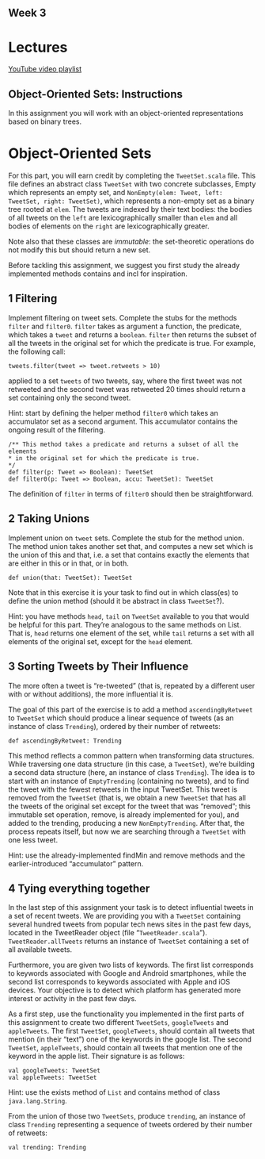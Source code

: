 ## Week 3

# Lectures
[YouTube video playlist](https://www.youtube.com/playlist?list=PLO9y7hOkmmSH5LnOb4ZtsvvCl1HDI2D-v)

## Object-Oriented Sets: Instructions

In this assignment you will work with an object-oriented representations based on binary trees.

# Object-Oriented Sets

For this part, you will earn credit by completing the `TweetSet.scala` file. This file defines an abstract class `TweetSet` with two concrete subclasses, Empty which represents an empty set, and `NonEmpty(elem: Tweet, left: TweetSet, right: TweetSet)`, which represents a non-empty set as a binary tree rooted at `elem`. The tweets are indexed by their text bodies: the bodies of all tweets on the `left` are lexicographically smaller than `elem` and all bodies of elements on the `right` are lexicographically greater.

Note also that these classes are *immutable*: the set-theoretic operations do not modify this but should return a new set.

Before tackling this assignment, we suggest you first study the already implemented methods contains and incl for inspiration.

## 1 Filtering

Implement filtering on tweet sets. Complete the stubs for the methods `filter` and `filter0`. `filter` takes as argument a function, the predicate, which takes a `tweet` and returns a `boolean`. `filter` then returns the subset of all the tweets in the original set for which the predicate is true. For example, the following call:

```tweets.filter(tweet => tweet.retweets > 10)```

applied to a set `tweets` of two tweets, say, where the first tweet was not retweeted and the second tweet was retweeted 20 times should return a set containing only the second tweet.

Hint: start by defining the helper method `filter0` which takes an accumulator set as a second argument. This accumulator contains the ongoing result of the filtering.
```
/** This method takes a predicate and returns a subset of all the elements
* in the original set for which the predicate is true.
*/
def filter(p: Tweet => Boolean): TweetSet
def filter0(p: Tweet => Boolean, accu: TweetSet): TweetSet
```
The definition of `filter` in terms of `filter0` should then be straightforward.

## 2 Taking Unions

Implement union on `tweet` sets. Complete the stub for the method union. The method union takes another set that, and computes a new set which is the union of this and that, i.e. a set that contains exactly the elements that are either in this or in that, or in both.

```def union(that: TweetSet): TweetSet```

Note that in this exercise it is your task to find out in which class(es) to define the union method (should it be abstract in class `TweetSet`?).

Hint: you have methods `head`, `tail` on `TweetSet` available to you that would be helpful for this part. They’re analogous to the same methods on List. That is, `head` returns one element of the set, while `tail` returns a set with all elements of the original set, except for the `head` element.

## 3 Sorting Tweets by Their Influence

The more often a tweet is “re-tweeted” (that is, repeated by a different user with or without additions), the more influential it is.

The goal of this part of the exercise is to add a method `ascendingByRetweet` to `TweetSet` which should produce a linear sequence of tweets (as an instance of class `Trending`), ordered by their number of retweets:

```def ascendingByRetweet: Trending```

This method reflects a common pattern when transforming data structures. While traversing one data structure (in this case, a `TweetSet`), we’re building a second data structure (here, an instance of class `Trending`). The idea is to start with an instance of `EmptyTrending` (containing no tweets), and to find the tweet with the fewest retweets in the input TweetSet. This tweet is removed from the `TweetSet` (that is, we obtain a new `TweetSet` that has all the tweets of the original set except for the tweet that was “removed”; this immutable set operation, remove, is already implemented for you), and added to the trending, producing a new `NonEmptyTrending`. After that, the process repeats itself, but now we are searching through a `TweetSet` with one less tweet.

Hint: use the already-implemented findMin and remove methods and the earlier-introduced “accumulator” pattern.

## 4 Tying everything together

In the last step of this assignment your task is to detect influential tweets in a set of recent tweets. We are providing you with a `TweetSet` containing several hundred tweets from popular tech news sites in the past few days, located in the TweetReader object (file “`TweetReader.scala`”). `TweetReader.allTweets` returns an instance of `TweetSet` containing a set of all available tweets.

Furthermore, you are given two lists of keywords. The first list corresponds to keywords associated with Google and Android smartphones, while the second list
corresponds to keywords associated with Apple and iOS devices. Your objective is to detect which platform has generated more interest or activity in the past few days.

As a first step, use the functionality you implemented in the first parts of this assignment to create two different `TweetSets`, `googleTweets` and `appleTweets`. The first `TweetSet`, `googleTweets`, should contain all tweets that mention (in their “text”) one of the keywords in the google list. The second `TweetSet`, `appleTweets`, should contain all tweets that mention one of the keyword in the apple list. Their signature is as follows:
```
val googleTweets: TweetSet
val appleTweets: TweetSet
```
Hint: use the exists method of `List` and contains method of class `java.lang.String`.

From the union of those two `TweetSets`, produce `trending`, an instance of class `Trending` representing a sequence of tweets ordered by their number of retweets:

`val trending: Trending`

